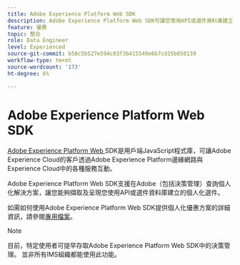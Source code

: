```yaml
---
title: Adobe Experience Platform Web SDK
description: Adobe Experience Platform Web SDK可讓您使用API或選件資料庫建立的擷取及呈現個人化選件。
feature: 優惠
topic: 整合
role: Data Engineer
level: Experienced
source-git-commit: b58c5b527e594c03f3b415549e6b7cd15b050139
workflow-type: tm+mt
source-wordcount: '173'
ht-degree: 6%

---
```


# Adobe Experience Platform Web SDK

[Adobe Experience Platform Web ](https://experienceleague.adobe.com/docs/experience-platform/edge/home.html?lang=en#video-overview) SDK是用戶端JavaScript程式庫，可讓Adobe Experience Cloud的客戶透過Adobe Experience Platform邊緣網路與Experience Cloud中的各種服務互動。

Adobe Experience Platform Web SDK支援在Adobe（包括決策管理）查詢個人化解決方案，讓您能夠擷取及呈現您使用API或選件資料庫建立的個人化選件。

如需如何使用Adobe Experience Platform Web SDK提供個人化優惠方案的詳細資訊，請參閱[專用檔案](https://experienceleague.adobe.com/docs/experience-platform/edge/personalization/offer-decisioning/offer-decisioning-overview.html?lang=en#enabling-offer-decisioning)。

>[!NOTE]
>
>目前，特定使用者可提早存取Adobe Experience Platform Web SDK中的決策管理。 並非所有IMS組織都能使用此功能。

